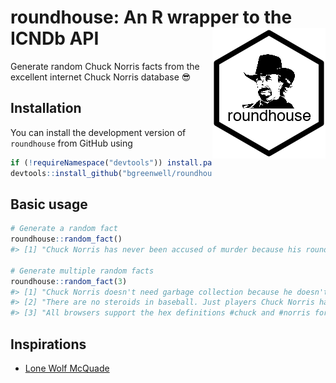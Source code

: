 roundhouse: An R wrapper to the ICNDb API <img src="tools/roundhouse-logo.png" align="right" />
===============================================================================================

Generate random Chuck Norris facts from the excellent internet Chuck Norris database 😎

Installation
------------

You can install the development version of `roundhouse` from GitHub using

``` r
if (!requireNamespace("devtools")) install.packages("devtools")
devtools::install_github("bgreenwell/roundhouse")
```

Basic usage
-----------

``` r
# Generate a random fact
roundhouse::random_fact()
#> [1] "Chuck Norris has never been accused of murder because his roundhouse kicks are recognized as 'acts of God.'"

# Generate multiple random facts
roundhouse::random_fact(3)
#> [1] "Chuck Norris doesn't need garbage collection because he doesn't call .Dispose(), he calls .DropKick()."
#> [2] "There are no steroids in baseball. Just players Chuck Norris has breathed on."                         
#> [3] "All browsers support the hex definitions #chuck and #norris for the colors black and blue."
```

Inspirations
------------

-   [Lone Wolf McQuade](https://www.youtube.com/watch?v=pfLTbzU0FXo)
